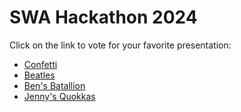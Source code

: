 # SWA Hackathon 2024

Click on the link to vote for your favorite presentation:

<ul>
<li>
<a href="sms:223333?&body=994143">Confetti</a>
</li>
<li>
<a href="sms:223333?&body=994144">Beatles</a>
</li>
<li>
<a href="sms:223333?&body=994145">Ben's Batallion</a>
</li>
<li>
<a href="sms:223333?&body=994146">Jenny's Quokkas</a>
</li>
</ul>
